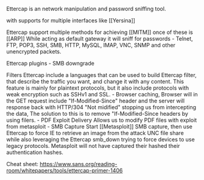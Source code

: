 Ettercap is an network manipulation and password sniffing tool. 

with supports for multiple interfaces like [[Yersina]]

Ettercap support multiple methods for achieving [[MITM]] once of these is [[ARP]]
While acting as default gateway it will sniff for passwords 
	- Telnet, FTP, POP3, SSH, SMB, HTTP, MySQL, IMAP, VNC, SNMP 
	and other unencrypted packets. 

Ettercap plugins 
	- SMB downgrade 

Filters
	Ettercap include a languages that can be used to build Ettercap filter, that describe the traffic you want, and change it with any content. 
	This feature is mainly for plaintext protocols, but it also include protocols with weak encryption such as SSHv1 and SSL. 
	- Browser caching, 
	Browser will in the GET request include "If-Modified-Since" header
	and the server will response back with HTTP/304 "Not midified" stopping us from intercepting the data, The solution to this is to remove "If-Modified-Since headers by using filers. 
	- PDF Exploit Delivery 
	Allows us to modify PDF files with exploit from metasploit
	- SMB Capture 
	Start [[Metasploit]] SMB capture, then use Ettercap to force IE to retrieve an image from the attack UNC file share while also leveraging the Ettercap smb_down trying to force devices to use legacy protocols. 
	Metasploit will not have captured their hashed their authentication hashes. 
	

Cheat sheet: 
	https://www.sans.org/reading-room/whitepapers/tools/ettercap-primer-1406